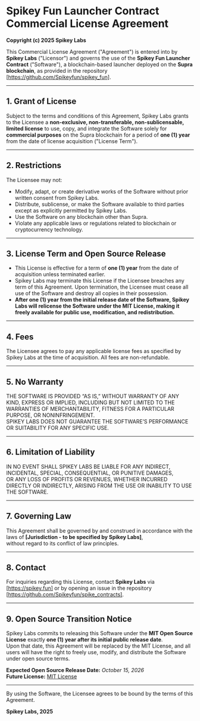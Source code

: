 # Spikey Fun Launcher Contract Commercial License Agreement

**Copyright (c) 2025 Spikey Labs**

This Commercial License Agreement ("Agreement") is entered into by **Spikey Labs** ("Licensor") and governs the use of the **Spikey Fun Launcher Contract** ("Software"), a blockchain-based launcher deployed on the **Supra blockchain**, as provided in the repository [https://github.com/Spikeyfun/spikey_fun].

---

## 1. Grant of License

Subject to the terms and conditions of this Agreement, Spikey Labs grants to the Licensee a **non-exclusive, non-transferable, non-sublicensable, limited license** to use, copy, and integrate the Software solely for **commercial purposes** on the Supra blockchain for a period of **one (1) year** from the date of license acquisition ("License Term").

---

## 2. Restrictions

The Licensee may not:

- Modify, adapt, or create derivative works of the Software without prior written consent from Spikey Labs.  
- Distribute, sublicense, or make the Software available to third parties except as explicitly permitted by Spikey Labs.  
- Use the Software on any blockchain other than Supra.  
- Violate any applicable laws or regulations related to blockchain or cryptocurrency technology.  

---

## 3. License Term and Open Source Release

- This License is effective for a term of **one (1) year** from the date of acquisition unless terminated earlier.  
- Spikey Labs may terminate this License if the Licensee breaches any term of this Agreement. Upon termination, the Licensee must cease all use of the Software and destroy all copies in their possession.  
- **After one (1) year from the initial release date of the Software, Spikey Labs will relicense the Software under the MIT License, making it freely available for public use, modification, and redistribution.**

---

## 4. Fees

The Licensee agrees to pay any applicable license fees as specified by Spikey Labs at the time of acquisition. All fees are non-refundable.

---

## 5. No Warranty

THE SOFTWARE IS PROVIDED “AS IS,” WITHOUT WARRANTY OF ANY KIND, EXPRESS OR IMPLIED, INCLUDING BUT NOT LIMITED TO THE WARRANTIES OF MERCHANTABILITY, FITNESS FOR A PARTICULAR PURPOSE, OR NONINFRINGEMENT.  
SPIKEY LABS DOES NOT GUARANTEE THE SOFTWARE’S PERFORMANCE OR SUITABILITY FOR ANY SPECIFIC USE.

---

## 6. Limitation of Liability

IN NO EVENT SHALL SPIKEY LABS BE LIABLE FOR ANY INDIRECT, INCIDENTAL, SPECIAL, CONSEQUENTIAL, OR PUNITIVE DAMAGES,  
OR ANY LOSS OF PROFITS OR REVENUES, WHETHER INCURRED DIRECTLY OR INDIRECTLY, ARISING FROM THE USE OR INABILITY TO USE THE SOFTWARE.

---

## 7. Governing Law

This Agreement shall be governed by and construed in accordance with the laws of **[Jurisdiction - to be specified by Spikey Labs]**,  
without regard to its conflict of law principles.

---

## 8. Contact

For inquiries regarding this License, contact **Spikey Labs** via [https://spikey.fun] or by opening an issue in the repository [https://github.com/Spikeyfun/spike_contracts].

---

## 9. Open Source Transition Notice

Spikey Labs commits to releasing this Software under the **MIT Open Source License** exactly **one (1) year after its initial public release date**.  
Upon that date, this Agreement will be replaced by the MIT License, and all users will have the right to freely use, modify, and distribute the Software under open source terms.

**Expected Open Source Release Date:** _October 15, 2026_  
**Future License:** [MIT License](https://opensource.org/licenses/MIT)

---

By using the Software, the Licensee agrees to be bound by the terms of this Agreement.  

**Spikey Labs, 2025**
